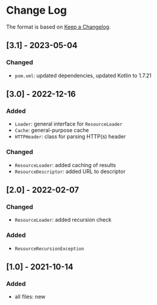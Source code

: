 # Change Log

The format is based on [Keep a Changelog](http://keepachangelog.com/).

## [3.1] - 2023-05-04
### Changed
- `pom.xml`: updated dependencies, updated Kotlin to 1.7.21

## [3.0] - 2022-12-16
### Added
- `Loader`: general interface for `ResourceLoader`
- `Cache`: general-purpose cache
- `HTTPHeader`: class for parsing HTTP(s) header
### Changed
- `ResourceLoader`: added caching of results
- `ResourceDescriptor`: added URL to descriptor

## [2.0] - 2022-02-07
### Changed
- `ResourceLoader`: added recursion check
### Added
- `ResourceRecursionException`

## [1.0] - 2021-10-14
### Added
- all files: new

